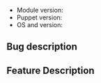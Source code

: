 <!--
Please note that issues should be used for bugs and feature requests.
If you have a general support question, consider asking it on the
[Elastic discussion forums](https://discuss.elastic.co/) before
creating an issue to determine whether your question is for support
or an actual bug/feature.

Please use **only one** of the following examples depending upon
whether you are reporting a bug or feature request.
-->

<!--
If you are filing a bug report, please remove the Feature
Description block and provide responses for all of the below items.

Please also include an example manifest and puppet logs if relevant.
-->

* Module version:
* Puppet version:
* OS and version:

## Bug description

<!--
If you are filing a feature request, please remove the above bug
report block and describe the feature below the heading.
-->

## Feature Description
